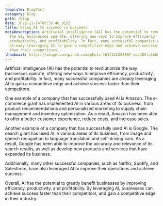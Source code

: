 ```yaml
---
template: BlogPost
catagory: blog
path: /blog
date: 2022-12-14T00:36:40.015Z
title: Using AI to succeed in business
metaDescription: Artificial intelligence (AI) has the potential to revolutionize
  the way businesses operate, offering new ways to improve efficiency,
  productivity, and profitability. In fact, many successful companies are
  already leveraging AI to gain a competitive edge and achieve success faster
  than their competitors.
thumbnail: https://images.unsplash.com/photo-1614332287897-cdc485fa562d?ixlib=rb-4.0.3&ixid=MnwxMjA3fDB8MHxwaG90by1wYWdlfHx8fGVufDB8fHx8&auto=format&fit=crop&w=1170&q=80
---
```

<!--StartFragment-->

Artificial intelligence (AI) has the potential to revolutionize the way businesses operate, offering new ways to improve efficiency, productivity, and profitability. In fact, many successful companies are already leveraging AI to gain a competitive edge and achieve success faster than their competitors.

One example of a company that has successfully used AI is Amazon. The e-commerce giant has implemented AI in various areas of its business, from product recommendations and personalized marketing to supply chain management and inventory optimization. As a result, Amazon has been able to offer a better customer experience, reduce costs, and increase sales.

Another example of a company that has successfully used AI is Google. The search giant has used AI in various areas of its business, from image and speech recognition to language translation and self-driving cars. As a result, Google has been able to improve the accuracy and relevance of its search results, as well as develop new products and services that have expanded its business.

Additionally, many other successful companies, such as Netflix, Spotify, and Salesforce, have also leveraged AI to improve their operations and achieve success.

Overall, AI has the potential to greatly benefit businesses by improving efficiency, productivity, and profitability. By leveraging AI, businesses can achieve success faster than their competitors, and gain a competitive edge in their industry.

<!--EndFragment-->